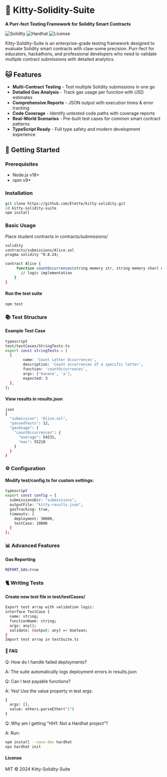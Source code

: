 # 🐾 Kitty-Solidity-Suite 

**A Purr-fect Testing Framework for Solidity Smart Contracts**

![Solidity](https://img.shields.io/badge/Solidity-0.8.24-363636?logo=solidity)
![Hardhat](https://img.shields.io/badge/Hardhat-2.0+-FF6947?logo=ethereum)
![License](https://img.shields.io/badge/License-MIT-blue)

Kitty-Solidity-Suite is an enterprise-grade testing framework designed to evaluate Solidity smart contracts with claw-some precision. Purr-fect for educators, hackathons, and professional developers who need to validate multiple contract submissions with detailed analytics.

## 🐱 Features

- **Multi-Contract Testing** - Test multiple Solidity submissions in one go
- **Detailed Gas Analysis** - Track gas usage per function with USD estimates
- **Comprehensive Reports** - JSON output with execution times & error tracking
- **Code Coverage** - Identify untested code paths with coverage reports
- **Real-World Scenarios** - Pre-built test cases for common smart contract patterns
- **TypeScript Ready** - Full type safety and modern development experience

## 🚀 Getting Started

### Prerequisites
- Node.js v18+
- npm v9+

### Installation

```bash
git clone https://github.com/Etette/kitty-solidity.git
cd kitty-solidity-suite
npm install
```
### Basic Usage
Place student contracts in contracts/submissions/

```bash
solidity
contracts/submissions/Alice.sol
pragma solidity ^0.8.24;

contract Alice {
     function countOccurrences(string memory str, string memory char) external pure override returns (uint256) {
       // logic implementation
    }
}
```
#### Run the test suite
``` bash
npm test
```
### 📚  Test Structure

#### Example Test Case
``` bash
typescript
test/testCases/StringTests.ts
export const stringTests = [
  {
        name: 'Count Letter Occurrences',
        description: 'Count occurrences of a specific letter',
        function: 'countOccurrences',
        args: ['banana', 'a'],
        expected: 3
  },
];
```
#### View results in results.json
``` bash
json
{
  "submission": "Alice.sol",
  "passedTests": 12,
  "gasUsage": {
    "countOccurrences": {
      "average": 54231,
      "max": 55210
    }
  }
}
```
### ⚙️ Configuration
#### Modify test/config.ts for custom settings:
``` bash
typescript
export const config = {
  submissionsDir: "submissions",
  outputFile: "kitty-results.json",
  gasTracking: true,
  timeouts: {
    deployment: 30000,
    testCase: 10000
  }
};
```
### 📊 Advanced Features
#### Gas Reporting
``` bash
REPORT_GAS=true 
```
### 🐈 Writing Tests
#### Create new test file in test/testCases/
``` bash
Export test array with validation logic:
interface TestCase {
  name: string;
  functionName: string;
  args: any[];
  validate: (output: any) => boolean;
}
Import test array in testSuite.ts
```
#### 🐾 FAQ
Q: How do I handle failed deployments?

A: The suite automatically logs deployment errors in results.json

Q: Can I test payable functions?

A: Yes! Use the value property in test args:

``` bash
{
  args: [],
  value: ethers.parseEther("1")
}
```
Q: Why am I getting "HH1: Not a Hardhat project"?

A: Run:
``` bash
npm install --save-dev hardhat
npx hardhat init
```
#### License
MIT © 2024 Kitty-Solidity-Suite